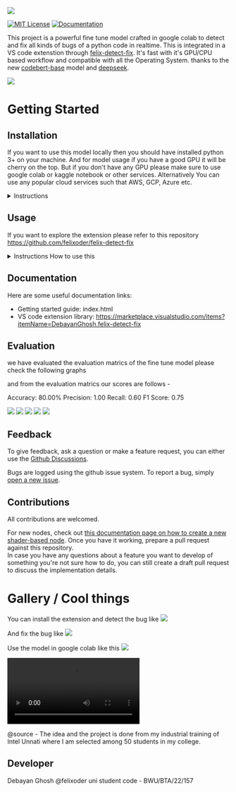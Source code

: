 ![](https://github.com/felixoder/bug_detection_ml_project/blob/master/logo.png?raw=true)

[![MIT License](https://img.shields.io/badge/license-MIT-blue.svg?style=for-the-badge)](https://github.com/felixoder/bug_detection_ml_project/blob/master/LICENSE)
[![Documentation](https://img.shields.io/badge/Documentation-github-brightgreen.svg?style=for-the-badge)](xyz.html)


This project is a powerful fine tune model crafted in google colab to detect and fix all kinds of bugs of a python code in realtime. This is integrated in a VS code extenstion through [felix-detect-fix](https://github.com/felixoder/felix-detect-fix). It's fast with it's GPU/CPU based workflow and compatible with all the Operating System. thanks to the new [codebert-base](microsoft/codebert-base) model and [deepseek](deepseek-ai/deepseek-coder-1.3b-instruct).

![](https://github.com/felixoder/bug_detection_ml_project/blob/master/demo_running.png?raw=true)

# Getting Started

## Installation

If you want to use this model locally then you should have installed python 3+ on your machine. And for model usage if you have a good GPU it will be cherry on the top. But if you don't have any GPU please make sure to use google colab or kaggle notebook or other services. Alternatively You can use any popular cloud services such that AWS, GCP, Azure etc.

<details><summary>Instructions</summary>

The both bug detecting and fixing model is available on the [Huggingface-bug-detection](https://huggingface.co/felixoder/bug_detector_model) and [Huggingface-bug-fixing](https://huggingface.co/felixoder/bug_fixer_model) if you want to install them you are good to go.


1. Open the `usingModel.ipynb` and test this model.
2. Check the accuracy score, F1, Precesion and other metrics for better understanding.
3. Next, Check for the graphical section to understand confusion matrix, box-plot, histogram etc.


</details>

## Usage

If you want to explore the extension please refer to this repository
https://github.com/felixoder/felix-detect-fix

<details><summary>Instructions How to use this</summary>

Open the extension tab in your VS code and find this [felix-detect-fix](https://marketplace.visualstudio.com/items?itemName=DebayanGhosh.felix-detect-fix) and install this.


1. Now create a python file having extension of `.ipynb`.
2. Write some code and press `Ctrl/cmd + shift + p` and type `Detect Bug`. after running this wait for couple of second and if there is a bug you can see a pop up and if you want to click `Fix Bug`.
3. Next, Click the `Fix Bug` [you can do this either by running the `Ctrl/cmd + shift + p` and type `Detect Bug` or the steps in step 2 and do fix likewise]

![](https://github.com/felixoder/bug_detection_ml_project/blob/master/images/e1.png?raw=true)
![](https://github.com/felixoder/bug_detection_ml_project/blob/master/images/e2.png?raw=true)
![](https://github.com/felixoder/bug_detection_ml_project/blob/master/images/e3.png?raw=true)
![](https://github.com/felixoder/bug_detection_ml_project/blob/master/images/e4.png?raw=true)
![](https://github.com/felixoder/bug_detection_ml_project/blob/master/images/e5.png?raw=true)


</details>

## Documentation

Here are some useful documentation links:
- Getting started guide:  index.html
- VS code extension library: https://marketplace.visualstudio.com/items?itemName=DebayanGhosh.felix-detect-fix



## Evaluation

we have evaluated the evaluation matrics of the fine tune model please check the following graphs 

and from the evaluation matrics our scores are follows - 

Accuracy: 80.00%
Precision: 1.00
Recall: 0.60
F1 Score: 0.75

![](https://github.com/felixoder/bug_detection_ml_project/blob/master/images/t1.png?raw=true)
![](https://github.com/felixoder/bug_detection_ml_project/blob/master/images/t2.png?raw=true)
![](https://github.com/felixoder/bug_detection_ml_project/blob/master/images/t3.png?raw=true)
![](https://github.com/felixoder/bug_detection_ml_project/blob/master/images/t4.png?raw=true)
![](https://github.com/felixoder/bug_detection_ml_project/blob/master/images/t5.png?raw=true)



## Feedback

To give feedback, ask a question or make a feature request, you can either use the [Github Discussions](https://github.com/felixoder/bug_detection_ml_project/discussions).

Bugs are logged using the github issue system. To report a bug, simply [open a new issue](https://github.com/felixoder/bug_detection_ml_project/issues/new/choose).

## Contributions 

All contributions are welcomed.

For new nodes, check out [this documentation page on how to create a new shader-based node](index.html). Once you have it working, prepare a pull request against this repository.  
In case you have any questions about a feature you want to develop of something you're not sure how to do, you can still create a draft pull request to discuss the implementation details.

# Gallery / Cool things

You can install the extension and detect the bug like
![](https://github.com/felixoder/bug_detection_ml_project/blob/master/images/d1.gif?raw=true)

And fix the bug like
![](https://github.com/felixoder/bug_detection_ml_project/blob/master/images/d2.gif?raw=true) 

Use the model in google colab like this 
![](https://github.com/felixoder/bug_detection_ml_project/blob/master/images/d3.gif?raw=true) 





![full video how to use the model in vs code](https://github.com/felixoder/bug_detection_ml_project/blob/master/image/full.mp4?raw=true) 

@source - The idea and the project is done from my industrial training of Intel Unnati where I am selected among 50 students in my college.

## Developer 
Debayan Ghosh @felixoder
uni student code - BWU/BTA/22/157
